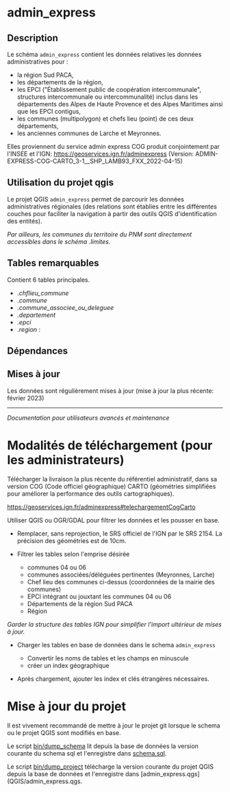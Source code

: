 # admin_express


 ## Description

Le schéma `admin_express` contient les données relatives les données administratives pour :
 - la région Sud PACA, 
 - les départements de la région, 
 - les EPCI ("Établissement public de coopération intercommunale", structures intercommunale ou intercommunalité) inclus dans les départements des Alpes de Haute Provence et des Alpes Maritimes ainsi que les EPCI contigus, 
 - les communes (multipolygon) et chefs lieu (point) de ces deux départements, 
 - les anciennes communes de Larche et Meyronnes.

Elles proviennent du service admin express COG produit conjointement par l'INSEE et l'IGN: https://geoservices.ign.fr/adminexpress
(Version: ADMIN-EXPRESS-COG-CARTO_3-1\_\_SHP_LAMB93_FXX_2022-04-15)





## Utilisation du projet qgis 

Le projet QGIS `admin_express` permet de parcourir les données administratives régionales (des relations sont établies entre les différentes couches pour faciliter la navigation à partir des outils QGIS d'identification des entités).

_Par ailleurs, les communes du territoire du PNM sont directement accessibles dans le schéma .limites._


## Tables remarquables

Contient 6 tables principales. 
- _.chflieu_commune_  
- _.commune_ 
- _.commune_associee_ou_deleguee_ 
- _.departement_ 
- _.epci_ 
- _.region_ :

<!--
## Description des colonnes remarquables

Attention: Ne sont décrites ici que les colonnes remarquables, ou dont le nom pourrait prêter à confusion. 

#### table_1
| Nom de la colonne      | Type | Description     |
| :---        |    :----:   |          :---: |
| n_truc      | (PK) int       | c'est le numéro du truc   |
| nom_truc   | string        | c'est le nom du fameux truc      |

#### table_2
| Nom de la colonne      | Type | Description     |
| :---        |    :----:   |          :---: |
| n_machin      | int       | c'est le numéro du machin   |
| n_truc   | string        | c'est le numéro du truc      |

#### table_3
| Nom de la colonne      | Type | Description     |
| :---        |    :----:   |          :---: |
|...      |...       |...   |

## Exemples de Requêtes
_Quelques exemples de requêtes toutes écrites qui permettent de faire des trucs_

```postgreSQL
--Requête pour avoir tous les trucs commençant par "a" ou "A"
SELECT *
FROM table_1
WHERE nom_truc ILIKE 'a%'
```
-->
## Dépendances




## Mises à jour

Les données sont régulièrement mises à jour (mise à jour la plus récente: février 2023)

_____________
_Documentation pour utilisateurs avancés et maintenance_



# Modalités de téléchargement (pour les administrateurs)

Télécharger la livraison la plus récente du référentiel administratif, dans sa version COG (Code officiel géographique) CARTO (géométries simplifiées pour améliorer la performance des outils cartographiques).

https://geoservices.ign.fr/adminexpress#telechargementCogCarto

Utiliser QGIS ou OGR/GDAL pour filtrer les données et les pousser en base.

- Remplacer, sans reprojection, le SRS officiel de l'IGN par le SRS 2154. La précision des géométries est de 10cm.

- Filtrer les tables selon l'emprise désirée

  - communes 04 ou 06
  - communes associées/déléguées pertinentes (Meyronnes, Larche)
  - Chef lieu des communes ci-dessus (coordonnées de la mairie des communes)
  - EPCI intégrant ou jouxtant les communes 04 ou 06
  - Départements de la région Sud PACA
  - Région

_Garder la structure des tables IGN pour simplifier l'import ultérieur de mises à jour._

- Charger les tables en base de données dans le schema `admin_express`

  - Convertir les noms de tables et les champs en minuscule
  - créer un index géographique

- Après chargement, ajouter les index et clés étrangères nécessaires.

# Mise à jour du projet

Il est vivement recommandé de mettre à jour le projet git lorsque le schema ou le projet QGIS sont modifiés en base.

Le script [bin/dump_schema](bin/dump_schema) lit depuis la base de données la version courante du schema sql et l'enregistre dans [schema.sql](sql/schema.sql).

Le script [bin/dump_project](bin/dump_project) télécharge la version courante du projet QGIS depuis la base de données et l'enregistre dans [admin_express.qgs](QGIS/admin_express.qgs.